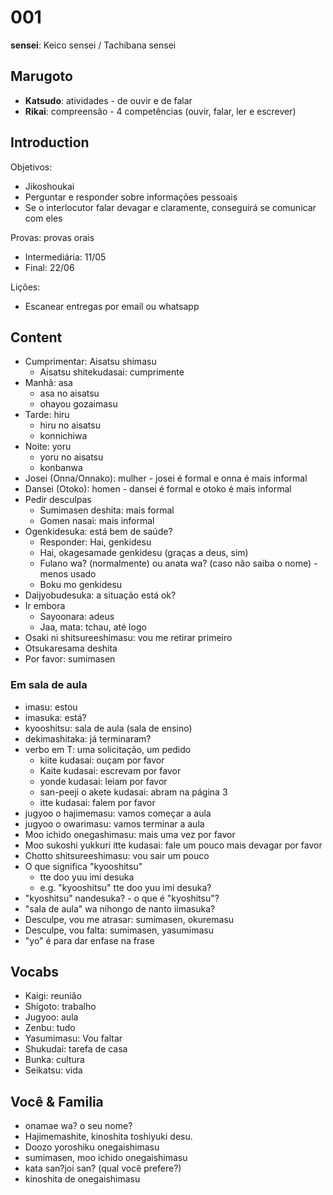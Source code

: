 # 001

**sensei**: Keico sensei / Tachibana sensei

## Marugoto

- **Katsudo**: atividades - de ouvir e de falar
- **Rikai**: compreensão - 4 competências (ouvir, falar, ler e escrever)

## Introduction

Objetivos:

- Jikoshoukai
- Perguntar e responder sobre informações pessoais
- Se o interlocutor falar devagar e claramente, conseguirá se comunicar com eles

Provas: provas orais

- Intermediária: 11/05
- Final: 22/06

Lições:

- Escanear entregas por email ou whatsapp

## Content

- Cumprimentar: Aisatsu shimasu
  - Aisatsu shitekudasai: cumprimente
- Manhã: asa
  - asa no aisatsu
  - ohayou gozaimasu
- Tarde: hiru
  - hiru no aisatsu
  - konnichiwa
- Noite: yoru
  - yoru no aisatsu
  - konbanwa
- Josei (Onna/Onnako): mulher - josei é formal e onna é mais informal
- Dansei (Otoko): homen - dansei é formal e otoko é mais informal
- Pedir desculpas
  - Sumimasen deshita: mais formal
  - Gomen nasai: mais informal
- Ogenkidesuka: está bem de saúde?
  - Responder: Hai, genkidesu
  - Hai, okagesamade genkidesu (graças a deus, sim)
  - Fulano wa? (normalmente) ou anata wa? (caso não saiba o nome) - menos usado
  - Boku mo genkidesu
- Daijyobudesuka: a situação está ok?
- Ir embora
  - Sayoonara: adeus
  - Jaa, mata: tchau, até logo
- Osaki ni shitsureeshimasu: vou me retirar primeiro
- Otsukaresama deshita
- Por favor: sumimasen

### Em sala de aula

- imasu: estou
- imasuka: está?
- kyooshitsu: sala de aula (sala de ensino)
- dekimashitaka: já terminaram?
- verbo em T: uma solicitação, um pedido
  - kiite kudasai: ouçam por favor
  - Kaite kudasai: escrevam por favor
  - yonde kudasai: leiam por favor
  - san-peeji o akete kudasai: abram na página 3
  - itte kudasai: falem por favor
- jugyoo o hajimemasu: vamos começar a aula
- jugyoo o owarimasu: vamos terminar a aula
- Moo ichido onegashimasu: mais uma vez por favor
- Moo sukoshi yukkuri itte kudasai: fale um pouco mais devagar por favor
- Chotto shitsureeshimasu: vou sair um pouco
- O que significa "kyooshitsu"
  - tte doo yuu imi desuka
  - e.g. "kyooshitsu" tte doo yuu imi desuka?
- "kyoshitsu" nandesuka? - o que é "kyoshitsu"?
- "sala de aula" wa nihongo de nanto iimasuka?
- Desculpe, vou me atrasar: sumimasen, okuremasu
- Desculpe, vou falta: sumimasen, yasumimasu
- "yo" é para dar enfase na frase

## Vocabs

- Kaigi: reunião
- Shigoto: trabalho
- Jugyoo: aula
- Zenbu: tudo
- Yasumimasu: Vou faltar
- Shukudai: tarefa de casa
- Bunka: cultura
- Seikatsu: vida

## Você & Familia

- onamae wa? o seu nome?
- Hajimemashite, kinoshita toshiyuki desu.
- Doozo yoroshiku onegaishimasu
- sumimasen, moo ichido onegaishimasu
- kata san?joi san? (qual você prefere?)
- kinoshita de onegaishimasu
